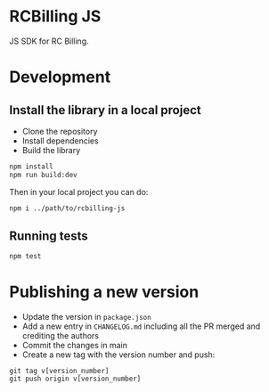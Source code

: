 # RCBilling JS

JS SDK for RC Billing.

# Development

## Install the library in a local project

- Clone the repository
- Install dependencies
- Build the library

```bash
npm install
npm run build:dev
```

Then in your local project you can do:

```bash
npm i ../path/to/rcbilling-js
```

## Running tests

```bash
npm test
```

# Publishing a new version

- Update the version in `package.json`
- Add a new entry in `CHANGELOG.md` including all the PR merged and crediting the authors
- Commit the changes in main
- Create a new tag with the version number and push:

```
git tag v[version_number]
git push origin v[version_number]
```
